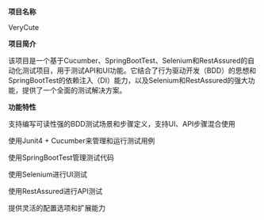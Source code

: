 **项目名称**

VeryCute

**项目简介**

该项目是一个基于Cucumber、SpringBootTest、Selenium和RestAssured的自动化测试项目，用于测试API和UI功能。它结合了行为驱动开发（BDD）的思想和SpringBootTest的依赖注入（DI）能力，以及Selenium和RestAssured的强大功能，提供了一个全面的测试解决方案。

**功能特性**

支持编写可读性强的BDD测试场景和步骤定义，支持UI、API步骤混合使用

使用Junit4 + Cucumber来管理和运行测试用例

使用SpringBootTest管理测试代码

使用Selenium进行UI测试

使用RestAssured进行API测试

提供灵活的配置选项和扩展能力

